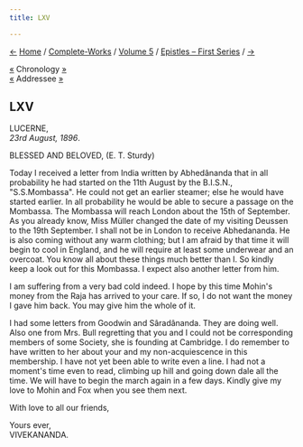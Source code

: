 ```yaml
---
title: LXV

---
```

<div>

[←](064_alasinga.htm) [Home](../../../index.htm) /
[Complete-Works](../../complete_works.htm) / [Volume
5](../volume_5_contents.htm) / [Epistles – First
Series](epistles_first_series_contents.htm) / [→](066_nanjunda_rao.htm)

  

[«](../../volume_8/epistles_fourth_series/083_blessed_and_beloved.htm)
Chronology [»](../../volume_6/epistles_second_series/106_shashi.htm)  
[«](../../volume_8/epistles_fourth_series/083_blessed_and_beloved.htm)
Addressee [»](../../volume_8/epistles_fourth_series/084_friend.htm)

## LXV

LUCERNE,  
*23rd August, 1896*.

BLESSED AND BELOVED, (E. T. Sturdy)

Today I received a letter from India written by Abhedânanda that in all
probability he had started on the 11th August by the B.I.S.N.,
"S.S.Mombassa". He could not get an earlier steamer; else he would have
started earlier. In all probability he would be able to secure a passage
on the Mombassa. The Mombassa will reach London about the 15th of
September. As you already know, Miss Müller changed the date of my
visiting Deussen to the 19th September. I shall not be in London to
receive Abhedananda. He is also coming without any warm clothing; but I
am afraid by that time it will begin to cool in England, and he will
require at least some underwear and an overcoat. You know all about
these things much better than I. So kindly keep a look out for this
Mombassa. I expect also another letter from him.

I am suffering from a very bad cold indeed. I hope by this time Mohin's
money from the Raja has arrived to your care. If so, I do not want the
money I gave him back. You may give him the whole of it.

I had some letters from Goodwin and Sâradânanda. They are doing well.
Also one from Mrs. Bull regretting that you and I could not be
corresponding members of some Society, she is founding at Cambridge. I
do remember to have written to her about your and my non-acquiescence in
this membership. I have not yet been able to write even a line. I had
not a moment's time even to read, climbing up hill and going down dale
all the time. We will have to begin the march again in a few days.
Kindly give my love to Mohin and Fox when you see them next.

With love to all our friends,

Yours ever,  
VIVEKANANDA.

</div>

